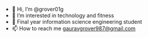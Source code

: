 - 👋 Hi, I’m @grover01g
- 👀 I’m interested in technology and fitness
- 🌱 Final year information science engineering student
- 📫 How to reach me gauravgrover987@gmail.com

<!---
grover01g/grover01g is a ✨ special ✨ repository because its `README.md` (this file) appears on your GitHub profile.
You can click the Preview link to take a look at your changes.
--->
